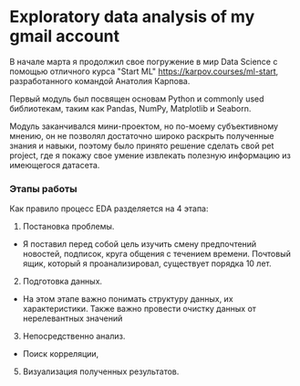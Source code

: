 # Exploratory data analysis of my gmail account
В начале марта я продолжил свое погружение в мир Data Science с помощью отличного курса "Start ML" https://karpov.courses/ml-start, разработанного командой Анатолия Карпова.

Первый модуль был посвящен основам Python и commonly used библиотекам, таким как Pandas, NumPy, Matplotlib и Seaborn.

Модуль заканчивался мини-проектом, но по-моему субъективному мнению, он не позволял достаточно широко раскрыть полученные знания и навыки, поэтому было принято решение сделать свой pet project, где я покажу свое умение извлекать полезную информацию из имеющегося датасета.

### Этапы работы
Как правило процесс EDA разделяется на 4 этапа:

1. Постановка проблемы. 
- Я поставил перед собой цель изучить смену предпочтений новостей, подписок, круга общения с течением времени. Почтовый ящик, который я проанализировал, существует порядка 10 лет.
2. Подготовка данных.
- На этом этапе важно понимать структуру данных, их характеристики. Также важно провести очистку данных от нерелевантных значений
3. Непосредственно анализ.
- Поиск корреляции, 
5. Визуализация полученных результатов.
